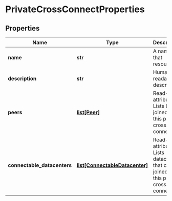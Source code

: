 # PrivateCrossConnectProperties

## Properties
| Name | Type | Description | Notes |
| ------------ | ------------- | ------------- | ------------- |
| **name** | **str** | A name of that resource | [optional]  |
| **description** | **str** | Human readable description | [optional]  |
| **peers** | [**list[Peer]**](Peer.md) | Read-Only attribute. Lists LAN&#39;s joined to this private cross connect | [optional] [readonly]  |
| **connectable_datacenters** | [**list[ConnectableDatacenter]**](ConnectableDatacenter.md) | Read-Only attribute. Lists datacenters that can be joined to this private cross connect | [optional] [readonly]  |


